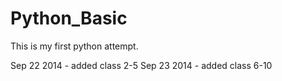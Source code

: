 Python_Basic
============
This is my first python attempt.

Sep 22 2014 - added class 2-5
Sep 23 2014 - added class 6-10
